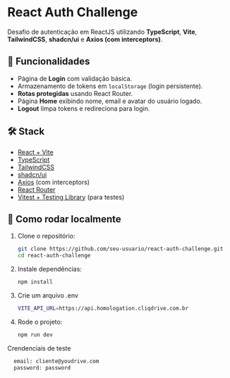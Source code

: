 # React Auth Challenge

Desafio de autenticação em ReactJS utilizando **TypeScript**, **Vite**, **TailwindCSS**, **shadcn/ui** e **Axios (com interceptors)**.

## 🔑 Funcionalidades
- Página de **Login** com validação básica.
- Armazenamento de tokens em `localStorage` (login persistente).
- **Rotas protegidas** usando React Router.
- Página **Home** exibindo nome, email e avatar do usuário logado.
- **Logout** limpa tokens e redireciona para login.

## 🛠️ Stack
- [React + Vite](https://vitejs.dev/)
- [TypeScript](https://www.typescriptlang.org/)
- [TailwindCSS](https://tailwindcss.com/)
- [shadcn/ui](https://ui.shadcn.com/)
- [Axios](https://axios-http.com/) (com interceptors)
- [React Router](https://reactrouter.com/)
- [Vitest + Testing Library](https://vitest.dev/) (para testes)

## 🚀 Como rodar localmente
1. Clone o repositório:
   ```bash
   git clone https://github.com/seu-usuario/react-auth-challenge.git
   cd react-auth-challenge
2. Instale dependências:
   ```bash
   npm install
3. Crie um arquivo .env
   ```bash
   VITE_API_URL=https://api.homologation.cliqdrive.com.br
4. Rode o projeto:
   ```bash
   npm run dev

Crendenciais de teste
```bash
  email: cliente@youdrive.com
  password: password

